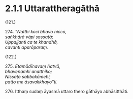 # 2.1.1 Uttarattheragāthā

(121.)

274\. _“Natthi koci bhavo nicco,_  
_saṅkhārā vāpi sassatā;_  
_Uppajjanti ca te khandhā,_  
_cavanti aparāparaṃ._  

(122.)

275\. _Etamādīnavaṃ ñatvā,_  
_bhavenamhi anatthiko;_  
_Nissaṭo sabbakāmehi,_  
_patto me āsavakkhayo”ti._  

276\. Itthaṃ sudaṃ āyasmā uttaro thero gāthāyo abhāsitthāti.
